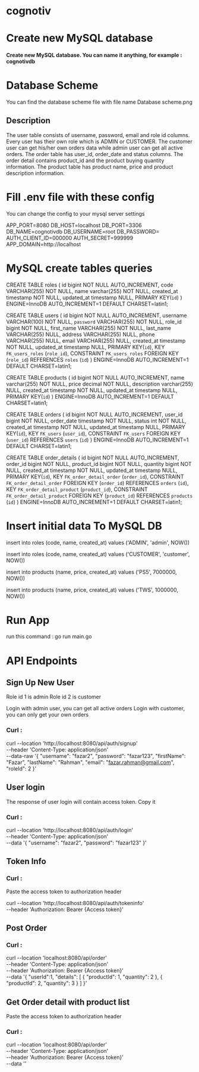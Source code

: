 # cognotiv

# Create new MySQL database 
#### Create new MySQL database. You can name it anything, for example : cognotivdb

# Database Scheme
You can find the database scheme file with file name Database scheme.png
## Description
The user table consists of username, password, email and role id columns. Every user has their own role which is ADMIN or CUSTOMER.
The customer user can get his/her own orders data while admin user can get all active orders.
The order table has user_id, order_date and status columns.
The order detail contains product_id and the product buying quantity information.
The product table has product name, price and product description information.

# Fill .env file with these config
You can change the config to your mysql server settings

APP_PORT=8080
DB_HOST=localhost
DB_PORT=3306
DB_NAME=cognotivdb
DB_USERNAME=root
DB_PASSWORD=
AUTH_CLIENT_ID=000000
AUTH_SECRET=999999
APP_DOMAIN=http://localhost

# MySQL create tables queries
CREATE TABLE roles (
	id bigint NOT NULL AUTO_INCREMENT,
	code VARCHAR(255) NOT NULL,
	name varchar(255) NOT NULL,
	created_at timestamp NOT NULL,
	updated_at timestamp NULL,
	PRIMARY KEY(`id`)
) ENGINE=InnoDB AUTO_INCREMENT=1 DEFAULT CHARSET=latin1;

CREATE TABLE users (
	id bigint NOT NULL AUTO_INCREMENT,
	username VARCHAR(100) NOT NULL,
	`password` VARCHAR(255) NOT NULL,
	role_id bigint NOT NULL,
	first_name VARCHAR(255) NOT NULL,
	last_name VARCHAR(255) NULL,
	address VARCHAR(255) NULL,
	phone VARCHAR(255) NULL,
	email VARCHAR(255) NULL,
	created_at timestamp NOT NULL,
	updated_at timestamp NULL,
	PRIMARY KEY(`id`),
	KEY `FK_users_roles` (`role_id`),
  	CONSTRAINT `FK_users_roles` FOREIGN KEY (`role_id`) REFERENCES `roles` (`id`)
) ENGINE=InnoDB AUTO_INCREMENT=1 DEFAULT CHARSET=latin1;

CREATE TABLE products (
	id bigint NOT NULL AUTO_INCREMENT,
	name varchar(255) NOT NULL,
	price decimal NOT NULL,
	description varchar(255) NULL,
	created_at timestamp NOT NULL,
	updated_at timestamp NULL,
	PRIMARY KEY(`id`)
) ENGINE=InnoDB AUTO_INCREMENT=1 DEFAULT CHARSET=latin1;


CREATE TABLE orders (
	id bigint NOT NULL AUTO_INCREMENT,
	user_id bigint NOT NULL,
	order_date timestamp NOT NULL,
	status int NOT NULL,
	created_at timestamp NOT NULL,
	updated_at timestamp NULL,
	PRIMARY KEY(`id`),
	KEY `FK_users` (`user_id`),
  	CONSTRAINT `FK_users` FOREIGN KEY (`user_id`) REFERENCES `users` (`id`)
) ENGINE=InnoDB AUTO_INCREMENT=1 DEFAULT CHARSET=latin1;

CREATE TABLE order_details (
	id bigint NOT NULL AUTO_INCREMENT,
	order_id bigint NOT NULL,
	product_id bigint NOT NULL,
	quantity bigint NOT NULL,
	created_at timestamp NOT NULL,
	updated_at timestamp NULL,
	PRIMARY KEY(`id`),
	KEY `FK_order_detail_order` (`order_id`),
  	CONSTRAINT `FK_order_detail_order` FOREIGN KEY (`order_id`) REFERENCES `orders` (`id`),
  	KEY `FK_order_detail_product` (`product_id`),
  	CONSTRAINT `FK_order_detail_product` FOREIGN KEY (`product_id`) REFERENCES `products` (`id`)
) ENGINE=InnoDB AUTO_INCREMENT=1 DEFAULT CHARSET=latin1;

# Insert initial data To MySQL DB
insert into roles (code, name, created_at)
values ('ADMIN', 'admin', NOW())

insert into roles (code, name, created_at)
values ('CUSTOMER', 'customer', NOW())

insert into products (name, price, created_at)
values ('PS5', 7000000, NOW())

insert into products (name, price, created_at)
values ('TWS', 1000000, NOW())

# Run App
run this command : go run main.go

# API Endpoints
## Sign Up New User
Role id 1 is admin
Role id 2 is customer

Login with admin user, you can get all active orders
Login with customer, you can only get your own orders

### Curl :
curl --location 'http://localhost:8080/api/auth/signup' \
--header 'Content-Type: application/json' \
--data-raw '{
    "username": "fazar2",
    "password": "fazar123",
    "firstName": "Fazar",
    "lastName": "Rahman",
    "email": "fazar.rahman@gmail.com",
    "roleId": 2
}'

## User login
The response of user login will contain access token. Copy it

### Curl : 
curl --location 'http://localhost:8080/api/auth/login' \
--header 'Content-Type: application/json' \
--data '{
    "username": "fazar2",
    "password": "fazar123"
}'

## Token Info
### Curl : 
Paste the access token to authorization header

curl --location 'http://localhost:8080/api/auth/tokeninfo' \
--header 'Authorization: Bearer {Access token}'

## Post Order
### Curl :
curl --location 'localhost:8080/api/order' \
--header 'Content-Type: application/json' \
--header 'Authorization: Bearer {Access token}' \
--data '{
    "userId":1,
    "details": [
        {
            "productId": 1,
            "quantity": 2
        },
        {
            "productId": 2,
            "quantity": 3
        }
    ]
}'

## Get Order detail with product list
Paste the access token to authorization header

### Curl :
curl --location 'localhost:8080/api/order' \
--header 'Content-Type: application/json' \
--header 'Authorization: Bearer {Access token}' \
--data ''